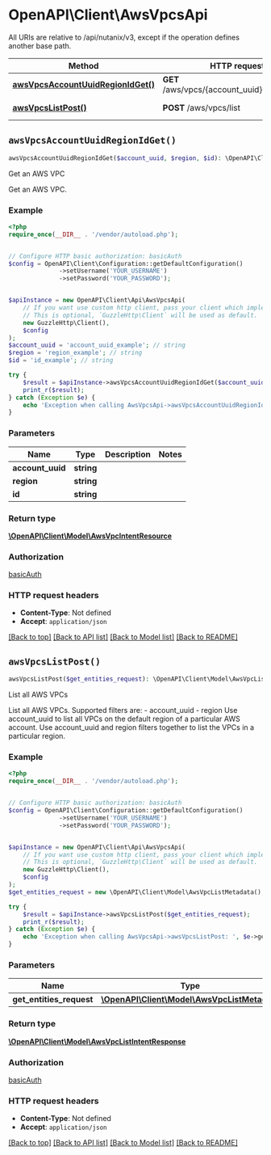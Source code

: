 # OpenAPI\Client\AwsVpcsApi

All URIs are relative to /api/nutanix/v3, except if the operation defines another base path.

| Method | HTTP request | Description |
| ------------- | ------------- | ------------- |
| [**awsVpcsAccountUuidRegionIdGet()**](AwsVpcsApi.md#awsVpcsAccountUuidRegionIdGet) | **GET** /aws/vpcs/{account_uuid}/{region}/{id} | Get an AWS VPC |
| [**awsVpcsListPost()**](AwsVpcsApi.md#awsVpcsListPost) | **POST** /aws/vpcs/list | List all AWS VPCs |


## `awsVpcsAccountUuidRegionIdGet()`

```php
awsVpcsAccountUuidRegionIdGet($account_uuid, $region, $id): \OpenAPI\Client\Model\AwsVpcIntentResource
```

Get an AWS VPC

Get an AWS VPC.

### Example

```php
<?php
require_once(__DIR__ . '/vendor/autoload.php');


// Configure HTTP basic authorization: basicAuth
$config = OpenAPI\Client\Configuration::getDefaultConfiguration()
              ->setUsername('YOUR_USERNAME')
              ->setPassword('YOUR_PASSWORD');


$apiInstance = new OpenAPI\Client\Api\AwsVpcsApi(
    // If you want use custom http client, pass your client which implements `GuzzleHttp\ClientInterface`.
    // This is optional, `GuzzleHttp\Client` will be used as default.
    new GuzzleHttp\Client(),
    $config
);
$account_uuid = 'account_uuid_example'; // string
$region = 'region_example'; // string
$id = 'id_example'; // string

try {
    $result = $apiInstance->awsVpcsAccountUuidRegionIdGet($account_uuid, $region, $id);
    print_r($result);
} catch (Exception $e) {
    echo 'Exception when calling AwsVpcsApi->awsVpcsAccountUuidRegionIdGet: ', $e->getMessage(), PHP_EOL;
}
```

### Parameters

| Name | Type | Description  | Notes |
| ------------- | ------------- | ------------- | ------------- |
| **account_uuid** | **string**|  | |
| **region** | **string**|  | |
| **id** | **string**|  | |

### Return type

[**\OpenAPI\Client\Model\AwsVpcIntentResource**](../Model/AwsVpcIntentResource.md)

### Authorization

[basicAuth](../../README.md#basicAuth)

### HTTP request headers

- **Content-Type**: Not defined
- **Accept**: `application/json`

[[Back to top]](#) [[Back to API list]](../../README.md#endpoints)
[[Back to Model list]](../../README.md#models)
[[Back to README]](../../README.md)

## `awsVpcsListPost()`

```php
awsVpcsListPost($get_entities_request): \OpenAPI\Client\Model\AwsVpcListIntentResponse
```

List all AWS VPCs

List all AWS VPCs. Supported filters are: - account_uuid - region Use account_uuid to list all VPCs on the default region of a particular AWS account. Use account_uuid and region filters together to list the VPCs in a particular region.

### Example

```php
<?php
require_once(__DIR__ . '/vendor/autoload.php');


// Configure HTTP basic authorization: basicAuth
$config = OpenAPI\Client\Configuration::getDefaultConfiguration()
              ->setUsername('YOUR_USERNAME')
              ->setPassword('YOUR_PASSWORD');


$apiInstance = new OpenAPI\Client\Api\AwsVpcsApi(
    // If you want use custom http client, pass your client which implements `GuzzleHttp\ClientInterface`.
    // This is optional, `GuzzleHttp\Client` will be used as default.
    new GuzzleHttp\Client(),
    $config
);
$get_entities_request = new \OpenAPI\Client\Model\AwsVpcListMetadata(); // \OpenAPI\Client\Model\AwsVpcListMetadata

try {
    $result = $apiInstance->awsVpcsListPost($get_entities_request);
    print_r($result);
} catch (Exception $e) {
    echo 'Exception when calling AwsVpcsApi->awsVpcsListPost: ', $e->getMessage(), PHP_EOL;
}
```

### Parameters

| Name | Type | Description  | Notes |
| ------------- | ------------- | ------------- | ------------- |
| **get_entities_request** | [**\OpenAPI\Client\Model\AwsVpcListMetadata**](../Model/AwsVpcListMetadata.md)|  | |

### Return type

[**\OpenAPI\Client\Model\AwsVpcListIntentResponse**](../Model/AwsVpcListIntentResponse.md)

### Authorization

[basicAuth](../../README.md#basicAuth)

### HTTP request headers

- **Content-Type**: Not defined
- **Accept**: `application/json`

[[Back to top]](#) [[Back to API list]](../../README.md#endpoints)
[[Back to Model list]](../../README.md#models)
[[Back to README]](../../README.md)
